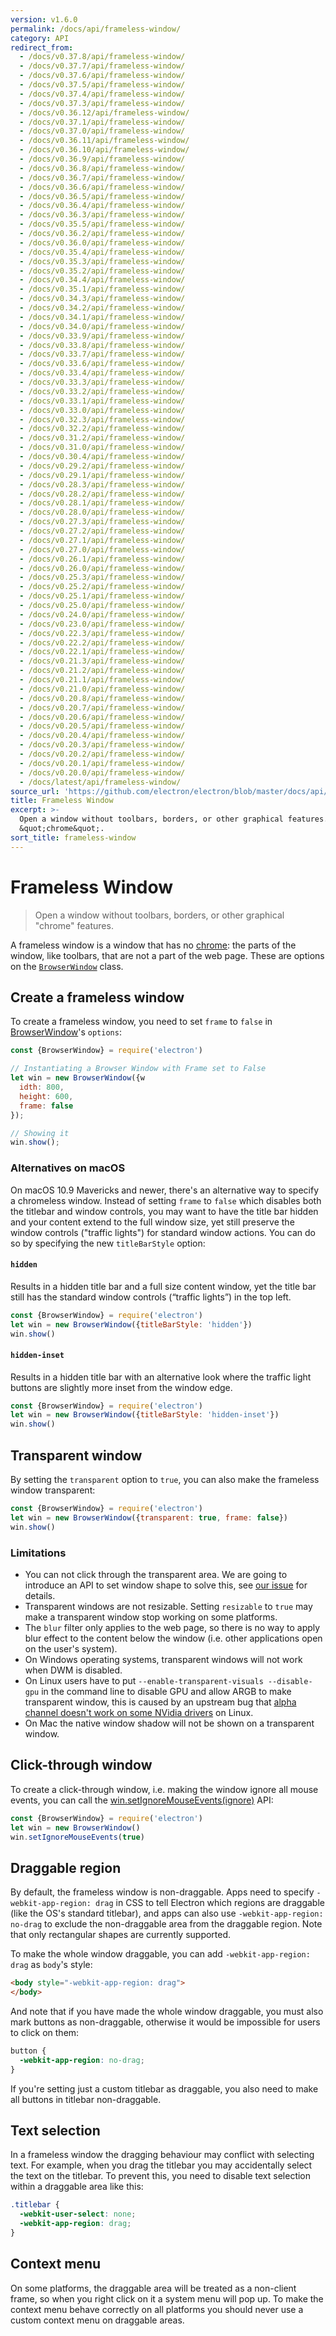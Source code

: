 ```yaml
---
version: v1.6.0
permalink: /docs/api/frameless-window/
category: API
redirect_from:
  - /docs/v0.37.8/api/frameless-window/
  - /docs/v0.37.7/api/frameless-window/
  - /docs/v0.37.6/api/frameless-window/
  - /docs/v0.37.5/api/frameless-window/
  - /docs/v0.37.4/api/frameless-window/
  - /docs/v0.37.3/api/frameless-window/
  - /docs/v0.36.12/api/frameless-window/
  - /docs/v0.37.1/api/frameless-window/
  - /docs/v0.37.0/api/frameless-window/
  - /docs/v0.36.11/api/frameless-window/
  - /docs/v0.36.10/api/frameless-window/
  - /docs/v0.36.9/api/frameless-window/
  - /docs/v0.36.8/api/frameless-window/
  - /docs/v0.36.7/api/frameless-window/
  - /docs/v0.36.6/api/frameless-window/
  - /docs/v0.36.5/api/frameless-window/
  - /docs/v0.36.4/api/frameless-window/
  - /docs/v0.36.3/api/frameless-window/
  - /docs/v0.35.5/api/frameless-window/
  - /docs/v0.36.2/api/frameless-window/
  - /docs/v0.36.0/api/frameless-window/
  - /docs/v0.35.4/api/frameless-window/
  - /docs/v0.35.3/api/frameless-window/
  - /docs/v0.35.2/api/frameless-window/
  - /docs/v0.34.4/api/frameless-window/
  - /docs/v0.35.1/api/frameless-window/
  - /docs/v0.34.3/api/frameless-window/
  - /docs/v0.34.2/api/frameless-window/
  - /docs/v0.34.1/api/frameless-window/
  - /docs/v0.34.0/api/frameless-window/
  - /docs/v0.33.9/api/frameless-window/
  - /docs/v0.33.8/api/frameless-window/
  - /docs/v0.33.7/api/frameless-window/
  - /docs/v0.33.6/api/frameless-window/
  - /docs/v0.33.4/api/frameless-window/
  - /docs/v0.33.3/api/frameless-window/
  - /docs/v0.33.2/api/frameless-window/
  - /docs/v0.33.1/api/frameless-window/
  - /docs/v0.33.0/api/frameless-window/
  - /docs/v0.32.3/api/frameless-window/
  - /docs/v0.32.2/api/frameless-window/
  - /docs/v0.31.2/api/frameless-window/
  - /docs/v0.31.0/api/frameless-window/
  - /docs/v0.30.4/api/frameless-window/
  - /docs/v0.29.2/api/frameless-window/
  - /docs/v0.29.1/api/frameless-window/
  - /docs/v0.28.3/api/frameless-window/
  - /docs/v0.28.2/api/frameless-window/
  - /docs/v0.28.1/api/frameless-window/
  - /docs/v0.28.0/api/frameless-window/
  - /docs/v0.27.3/api/frameless-window/
  - /docs/v0.27.2/api/frameless-window/
  - /docs/v0.27.1/api/frameless-window/
  - /docs/v0.27.0/api/frameless-window/
  - /docs/v0.26.1/api/frameless-window/
  - /docs/v0.26.0/api/frameless-window/
  - /docs/v0.25.3/api/frameless-window/
  - /docs/v0.25.2/api/frameless-window/
  - /docs/v0.25.1/api/frameless-window/
  - /docs/v0.25.0/api/frameless-window/
  - /docs/v0.24.0/api/frameless-window/
  - /docs/v0.23.0/api/frameless-window/
  - /docs/v0.22.3/api/frameless-window/
  - /docs/v0.22.2/api/frameless-window/
  - /docs/v0.22.1/api/frameless-window/
  - /docs/v0.21.3/api/frameless-window/
  - /docs/v0.21.2/api/frameless-window/
  - /docs/v0.21.1/api/frameless-window/
  - /docs/v0.21.0/api/frameless-window/
  - /docs/v0.20.8/api/frameless-window/
  - /docs/v0.20.7/api/frameless-window/
  - /docs/v0.20.6/api/frameless-window/
  - /docs/v0.20.5/api/frameless-window/
  - /docs/v0.20.4/api/frameless-window/
  - /docs/v0.20.3/api/frameless-window/
  - /docs/v0.20.2/api/frameless-window/
  - /docs/v0.20.1/api/frameless-window/
  - /docs/v0.20.0/api/frameless-window/
  - /docs/latest/api/frameless-window/
source_url: 'https://github.com/electron/electron/blob/master/docs/api/frameless-window.md'
title: Frameless Window
excerpt: >-
  Open a window without toolbars, borders, or other graphical features.
  &quot;chrome&quot;.
sort_title: frameless-window
---
```

# Frameless Window

> Open a window without toolbars, borders, or other graphical "chrome" features.

A frameless window is a window that has no [chrome](https://developer.mozilla.org/en-US/docs/Glossary/Chrome): the parts of the window, like toolbars, that are not a part of the web page. These are options on the [`BrowserWindow`]({{site.baseurl}}/docs/api/browser-window) class.

## Create a frameless window

To create a frameless window, you need to set `frame` to `false` in [BrowserWindow]({{site.baseurl}}/docs/api/browser-window)'s `options`:

```javascript
const {BrowserWindow} = require('electron')

// Instantiating a Browser Window with Frame set to False
let win = new BrowserWindow({w
  idth: 800, 
  height: 600, 
  frame: false
});

// Showing it
win.show();
```

### Alternatives on macOS

On macOS 10.9 Mavericks and newer, there's an alternative way to specify a chromeless window. Instead of setting `frame` to `false` which disables both the titlebar and window controls, you may want to have the title bar hidden and your content extend to the full window size, yet still preserve the window controls ("traffic lights") for standard window actions. You can do so by specifying the new `titleBarStyle` option:

#### `hidden`

Results in a hidden title bar and a full size content window, yet the title bar still has the standard window controls (“traffic lights”) in the top left.

```javascript
const {BrowserWindow} = require('electron')
let win = new BrowserWindow({titleBarStyle: 'hidden'})
win.show()
```

#### `hidden-inset`

Results in a hidden title bar with an alternative look where the traffic light buttons are slightly more inset from the window edge.

```javascript
const {BrowserWindow} = require('electron')
let win = new BrowserWindow({titleBarStyle: 'hidden-inset'})
win.show()
```

## Transparent window

By setting the `transparent` option to `true`, you can also make the frameless window transparent:

```javascript
const {BrowserWindow} = require('electron')
let win = new BrowserWindow({transparent: true, frame: false})
win.show()
```

### Limitations

*   You can not click through the transparent area. We are going to introduce an API to set window shape to solve this, see [our issue](https://github.com/electron/electron/issues/1335) for details.
*   Transparent windows are not resizable. Setting `resizable` to `true` may make a transparent window stop working on some platforms.
*   The `blur` filter only applies to the web page, so there is no way to apply blur effect to the content below the window (i.e. other applications open on the user's system).
*   On Windows operating systems, transparent windows will not work when DWM is disabled.
*   On Linux users have to put `--enable-transparent-visuals --disable-gpu` in the command line to disable GPU and allow ARGB to make transparent window, this is caused by an upstream bug that [alpha channel doesn't work on some NVidia drivers](https://code.google.com/p/chromium/issues/detail?id=369209) on Linux.
*   On Mac the native window shadow will not be shown on a transparent window.

## Click-through window

To create a click-through window, i.e. making the window ignore all mouse events, you can call the [win.setIgnoreMouseEvents(ignore)]({{site.baseurl}}/docs/api/browser-window#winsetignoremouseeventsignore) API:

```javascript
const {BrowserWindow} = require('electron')
let win = new BrowserWindow()
win.setIgnoreMouseEvents(true)
```

## Draggable region

By default, the frameless window is non-draggable. Apps need to specify `-webkit-app-region: drag` in CSS to tell Electron which regions are draggable (like the OS's standard titlebar), and apps can also use `-webkit-app-region: no-drag` to exclude the non-draggable area from the draggable region. Note that only rectangular shapes are currently supported.

To make the whole window draggable, you can add `-webkit-app-region: drag` as `body`'s style:

```html
<body style="-webkit-app-region: drag">
</body>
```

And note that if you have made the whole window draggable, you must also mark buttons as non-draggable, otherwise it would be impossible for users to click on them:

```css
button {
  -webkit-app-region: no-drag;
}
```

If you're setting just a custom titlebar as draggable, you also need to make all buttons in titlebar non-draggable.

## Text selection

In a frameless window the dragging behaviour may conflict with selecting text. For example, when you drag the titlebar you may accidentally select the text on the titlebar. To prevent this, you need to disable text selection within a draggable area like this:

```css
.titlebar {
  -webkit-user-select: none;
  -webkit-app-region: drag;
}
```

## Context menu

On some platforms, the draggable area will be treated as a non-client frame, so when you right click on it a system menu will pop up. To make the context menu behave correctly on all platforms you should never use a custom context menu on draggable areas.
